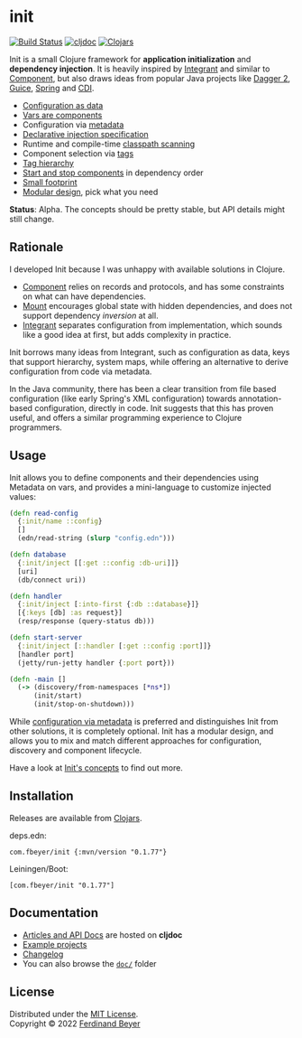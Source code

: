 # init

[![Build Status](https://img.shields.io/github/workflow/status/ferdinand-beyer/init/Main.svg)](https://github.com/ferdinand-beyer/init/actions)
[![cljdoc](https://cljdoc.org/badge/com.fbeyer/init)][cljdoc]
[![Clojars](https://img.shields.io/clojars/v/com.fbeyer/init.svg)][clojars]

Init is a small Clojure framework for **application initialization** and
**dependency injection**.  It is heavily inspired by [Integrant][integrant]
and similar to [Component][component], but also draws ideas from popular
Java projects like [Dagger 2][dagger], [Guice][guice], [Spring][spring]
and [CDI][cdi].

* [Configuration as data](./doc/README.md#configuration-as-data)
* [Vars are components](./doc/README.md#vars-are-components)
* Configuration via [metadata](./doc/README.md#configuration-via-metadata)
* [Declarative injection specification](./doc/README.md#declarative-injection-mini-language)
* Runtime and compile-time [classpath scanning](./doc/README.md#classpath-scanning)
* Component selection via [tags](./doc/README.md#component-selection-via-tags)
* [Tag hierarchy](./doc/README.md#tag-hierarchy)
* [Start and stop components](./doc/README.md#start-and-stop-components-in-dependency-order)
  in dependency order
* [Small footprint](./doc/README.md#small-footprint)
* [Modular design](./doc/README.md#modular-design), pick what you need

**Status**: Alpha.  The concepts should be pretty stable, but API details might
still change.

## Rationale

I developed Init because I was unhappy with available solutions in Clojure.

* [Component][component] relies on records and protocols, and has some
  constraints on what can have dependencies.
* [Mount][mount] encourages global state with hidden dependencies, and does not
  support dependency _inversion_ at all.
* [Integrant][integrant] separates configuration from implementation, which
  sounds like a good idea at first, but adds complexity in practice.

Init borrows many ideas from Integrant, such as configuration as data, keys
that support hierarchy, system maps, while offering an alternative to derive
configuration from code via metadata.

In the Java community, there has been a clear transition from file based
configuration (like early Spring's XML configuration) towards annotation-based
configuration, directly in code.  Init suggests that this has proven useful,
and offers a similar programming experience to Clojure programmers.

## Usage

Init allows you to define components and their dependencies using Metadata on
vars, and provides a mini-language to customize injected values:

```clojure
(defn read-config
  {:init/name ::config}
  []
  (edn/read-string (slurp "config.edn")))

(defn database
  {:init/inject [[:get ::config :db-uri]]}
  [uri]
  (db/connect uri))

(defn handler
  {:init/inject [:into-first {:db ::database}]}
  [{:keys [db] :as request}]
  (resp/response (query-status db)))

(defn start-server
  {:init/inject [::handler [:get ::config :port]]}
  [handler port]
  (jetty/run-jetty handler {:port port}))

(defn -main []
  (-> (discovery/from-namespaces [*ns*])
      (init/start)
      (init/stop-on-shutdown)))
```

While [configuration via metadata](./doc/metadata.md) is preferred and
distinguishes Init from other solutions, it is completely optional.
Init has a modular design, and allows you to mix and match different
approaches for configuration, discovery and component lifecycle.

Have a look at [Init's concepts](./doc/concepts.md) to find out more.

## Installation

Releases are available from [Clojars][clojars].

deps.edn:

```
com.fbeyer/init {:mvn/version "0.1.77"}
```

Leiningen/Boot:

```
[com.fbeyer/init "0.1.77"]
```

## Documentation

* [Articles and API Docs][cljdoc] are hosted on **cljdoc**
* [Example projects](./examples/)
* [Changelog](./CHANGELOG.md)
* You can also browse the [`doc/`](./doc/) folder

## License

Distributed under the [MIT License].  
Copyright &copy; 2022 [Ferdinand Beyer]

[cdi]: https://www.cdi-spec.org/
[cljdoc]: https://cljdoc.org/jump/release/com.fbeyer/init
[clojars]: https://clojars.org/com.fbeyer/init
[component]: https://github.com/stuartsierra/component
[dagger]: https://dagger.dev/
[guice]: https://github.com/google/guice
[integrant]: https://github.com/weavejester/integrant
[mount]: https://github.com/tolitius/mount
[spring]: https://spring.io/

[Ferdinand Beyer]: https://fbeyer.com
[MIT License]: https://opensource.org/licenses/MIT
